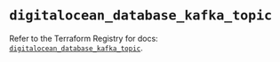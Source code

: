 # `digitalocean_database_kafka_topic`

Refer to the Terraform Registry for docs: [`digitalocean_database_kafka_topic`](https://registry.terraform.io/providers/digitalocean/digitalocean/2.60.0/docs/resources/database_kafka_topic).
